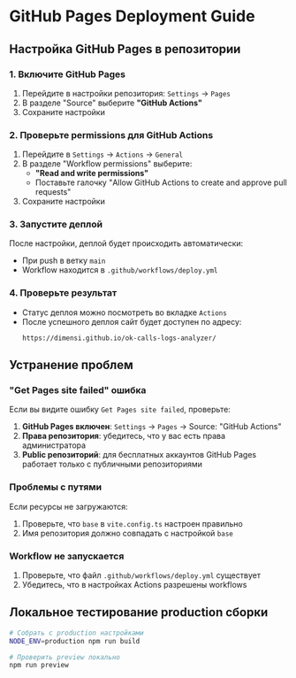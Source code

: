 # GitHub Pages Deployment Guide

## Настройка GitHub Pages в репозитории

### 1. Включите GitHub Pages
1. Перейдите в настройки репозитория: `Settings` → `Pages`
2. В разделе "Source" выберите **"GitHub Actions"**
3. Сохраните настройки

### 2. Проверьте permissions для GitHub Actions
1. Перейдите в `Settings` → `Actions` → `General`
2. В разделе "Workflow permissions" выберите:
   - **"Read and write permissions"**
   - Поставьте галочку "Allow GitHub Actions to create and approve pull requests"
3. Сохраните настройки

### 3. Запустите деплой
После настройки, деплой будет происходить автоматически:
- При push в ветку `main`
- Workflow находится в `.github/workflows/deploy.yml`

### 4. Проверьте результат
- Статус деплоя можно посмотреть во вкладке `Actions`
- После успешного деплоя сайт будет доступен по адресу:
  ```
  https://dimensi.github.io/ok-calls-logs-analyzer/
  ```

## Устранение проблем

### "Get Pages site failed" ошибка
Если вы видите ошибку `Get Pages site failed`, проверьте:

1. **GitHub Pages включен**: `Settings` → `Pages` → Source: "GitHub Actions"
2. **Права репозитория**: убедитесь, что у вас есть права администратора
3. **Public репозиторий**: для бесплатных аккаунтов GitHub Pages работает только с публичными репозиториями

### Проблемы с путями
Если ресурсы не загружаются:
1. Проверьте, что `base` в `vite.config.ts` настроен правильно
2. Имя репозитория должно совпадать с настройкой `base`

### Workflow не запускается
1. Проверьте, что файл `.github/workflows/deploy.yml` существует
2. Убедитесь, что в настройках Actions разрешены workflows

## Локальное тестирование production сборки

```bash
# Собрать с production настройками
NODE_ENV=production npm run build

# Проверить preview локально
npm run preview
```